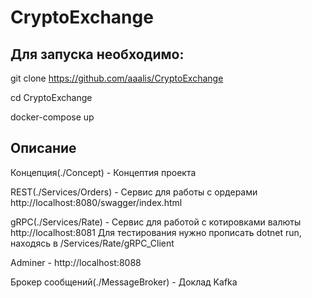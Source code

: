# CryptoExchange
## Для запуска необходимо:
git clone https://github.com/aaalis/CryptoExchange

cd CryptoExchange

docker-compose up

## Описание
Концепция(./Concept) - Концептия проекта

REST(./Services/Orders) - Сервис для работы с ордерами
http://localhost:8080/swagger/index.html

gRPC(./Services/Rate) - Сервис для работой с котировками валюты
http://localhost:8081
Для тестирования нужно прописать dotnet run, находясь в /Services/Rate/gRPC_Client

Adminer - http://localhost:8088

Брокер сообщений(./MessageBroker) - Доклад Kafka
